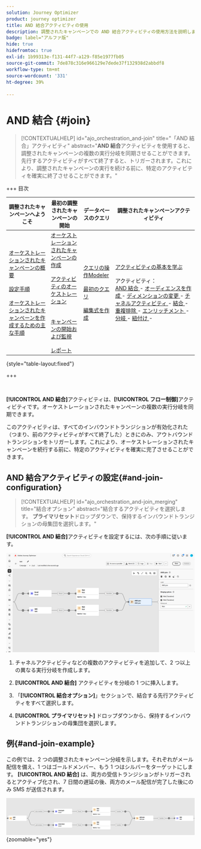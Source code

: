 ```yaml
---
solution: Journey Optimizer
product: journey optimizer
title: AND 結合アクティビティの使用
description: 調整されたキャンペーンでの AND 結合アクティビティの使用方法を説明します
badge: label="アルファ版"
hide: true
hidefromtoc: true
exl-id: 1b99313e-f131-44f7-a129-f85e1977fb05
source-git-commit: 7de878c316e966129e7dede37f132938d2abbdf8
workflow-type: tm+mt
source-wordcount: '331'
ht-degree: 39%

---
```


# AND 結合 {#join}

>[!CONTEXTUALHELP]
>id="ajo_orchestration_and-join"
>title="「AND 結合」アクティビティ"
>abstract="**AND 結合**&#x200B;アクティビティを使用すると、調整されたキャンペーンの複数の実行分岐を同期させることができます。先行するアクティビティがすべて終了すると、トリガーされます。これにより、調整されたキャンペーンの実行を続ける前に、特定のアクティビティを確実に終了させることができます。"

+++ 目次

| 調整されたキャンペーンへようこそ | 最初の調整されたキャンペーンの開始 | データベースのクエリ | 調整されたキャンペーンアクティビティ |
|---|---|---|---|
| [ オーケストレーションされたキャンペーンの概要 ](../gs-orchestrated-campaigns.md)<br/><br/>[ 設定手順 ](../configuration-steps.md)<br/><br/>[ オーケストレーションされたキャンペーンを作成するための主な手順 ](../gs-campaign-creation.md) | [ オーケストレーションされたキャンペーンの作成 ](../create-orchestrated-campaign.md)<br/><br/>[ アクティビティのオーケストレーション ](../orchestrate-activities.md)<br/><br/><br/>[ キャンペーンの開始および監視 ](../start-monitor-campaigns.md)<br/><br/>[ レポート ](../reporting-campaigns.md) | [ クエリの操作Modeler](../orchestrated-rule-builder.md)<br/><br/>[ 最初のクエリ ](../build-query.md)<br/><br/>[ 編集式を作成 ](../edit-expressions.md) | [ アクティビティの基本を学ぶ ](about-activities.md)<br/><br/> アクティビティ：<br/>[AND 結合 ](and-join.md) - [ オーディエンスを作成 ](build-audience.md) - [ ディメンションの変更 ](change-dimension.md) - [ チャネルアクティビティ ](channels.md) - [ 結合 ](combine.md) - [ 重複排除 ](deduplication.md) - [ エンリッチメント ](enrichment.md) - [ 分岐 ](fork.md) - [ 紐付け ](reconciliation.md) [ ](split.md) [ ](wait.md) - |

{style="table-layout:fixed"}

+++

<br/>

**[!UICONTROL AND 結合]**&#x200B;アクティビティは、**[!UICONTROL フロー制御]**&#x200B;アクティビティです。オーケストレーションされたキャンペーンの複数の実行分岐を同期できます。

このアクティビティは、すべてのインバウンドトランジションが有効化された（つまり、前のアクティビティがすべて終了した）ときにのみ、アウトバウンドトランジションをトリガーします。これにより、オーケストレーションされたキャンペーンを続行する前に、特定のアクティビティを確実に完了させることができます。

## AND 結合アクティビティの設定{#and-join-configuration}

>[!CONTEXTUALHELP]
>id="ajo_orchestration_and-join_merging"
>title="結合オプション"
>abstract="結合するアクティビティを選択します。 **プライマリセット**&#x200B;ドロップダウンで、保持するインバウンドトランジションの母集団を選択します。"

**[!UICONTROL AND 結合]**&#x200B;アクティビティを設定するには、次の手順に従います。

![](../assets/workflow-andjoin.png)

1. チャネルアクティビティなどの複数のアクティビティを追加して、2 つ以上の異なる実行分岐を作成します。

1. **[!UICONTROL AND 結合]** アクティビティを分岐の 1 つに挿入します。

1. 「**[!UICONTROL 結合オプション]**」セクションで、結合する先行アクティビティをすべて選択します。

1. **[!UICONTROL プライマリセット]** ドロップダウンから、保持するインバウンドトランジションの母集団を選択します。

## 例{#and-join-example}

この例では、2 つの調整されたキャンペーン分岐を示します。それぞれがメール配信を備え、1 つはゴールドメンバー、もう 1 つはシルバーをターゲットにします。 **[!UICONTROL AND 結合]** は、両方の受信トランジションがトリガーされるとアクティブ化され、7 日間の遅延の後、両方のメール配信が完了した後にのみ SMS が送信されます。

![](../assets/workflow-andjoin-example.png){zoomable="yes"}
